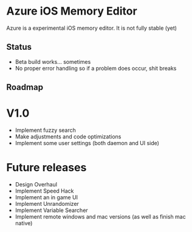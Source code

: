 Azure iOS Memory Editor
=======================
Azure is a experimental iOS memory editor. It is not fully stable (yet) 


## Status

* Beta build works... sometimes
* No proper error handling so if a problem does occur, shit breaks


## Roadmap

V1.0
====

* Implement fuzzy search
* Make adjustments and code optimizations
* Implement some user settings (both daemon and UI side)

Future releases
===============

* Design Overhaul
* Implement Speed Hack
* Implement an in game UI
* Implement Unrandomizer
* Implement Variable Searcher
* Implement remote windows and mac versions (as well as finish mac native)
